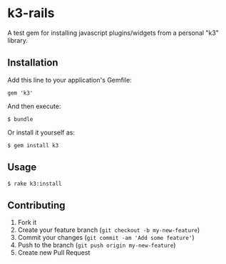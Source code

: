 # k3-rails

A test gem for installing javascript plugins/widgets from a personal "k3" library.

## Installation

Add this line to your application's Gemfile:

    gem 'k3'

And then execute:

    $ bundle

Or install it yourself as:

    $ gem install k3

## Usage

    $ rake k3:install

## Contributing

1. Fork it
2. Create your feature branch (`git checkout -b my-new-feature`)
3. Commit your changes (`git commit -am 'Add some feature'`)
4. Push to the branch (`git push origin my-new-feature`)
5. Create new Pull Request
